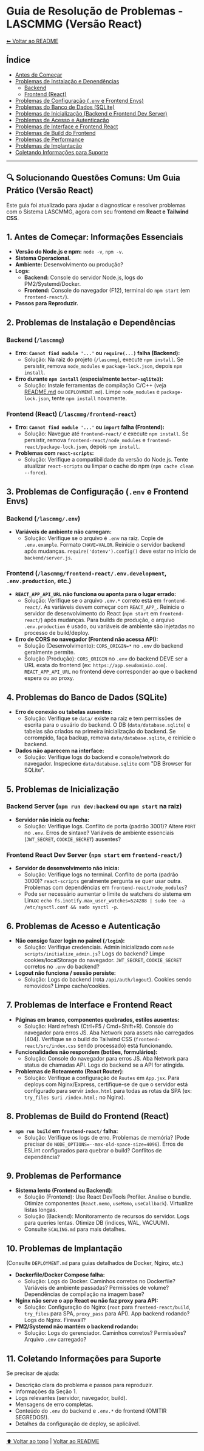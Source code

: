 # Guia de Resolução de Problemas - LASCMMG (Versão React)

[⬅ Voltar ao README](README.md)

## Índice

- [Antes de Começar](#1-antes-de-começar-informações-essenciais)
- [Problemas de Instalação e Dependências](#2-problemas-de-instalação-e-dependências)
  - [Backend](#backend)
  - [Frontend (React)](#frontend-react)
- [Problemas de Configuração (`.env` e Frontend Envs)](#3-problemas-de-configuração-env-e-frontend-envs)
- [Problemas do Banco de Dados (SQLite)](#4-problemas-do-banco-de-dados-sqlite)
- [Problemas de Inicialização (Backend e Frontend Dev Server)](#5-problemas-de-inicialização)
- [Problemas de Acesso e Autenticação](#6-problemas-de-acesso-e-autenticação)
- [Problemas de Interface e Frontend React](#7-problemas-de-interface-e-frontend-react)
- [Problemas de Build do Frontend](#8-problemas-de-build-do-frontend-react)
- [Problemas de Performance](#9-problemas-de-performance)
- [Problemas de Implantação](#10-problemas-de-implantação)
- [Coletando Informações para Suporte](#11-coletando-informações-para-suporte)

---

## 🔍 Solucionando Questões Comuns: Um Guia Prático (Versão React)

Este guia foi atualizado para ajudar a diagnosticar e resolver problemas com o Sistema LASCMMG, agora com seu frontend em **React e Tailwind CSS**.

## 1. Antes de Começar: Informações Essenciais

* **Versão do Node.js e npm:** `node -v`, `npm -v`.
* **Sistema Operacional.**
* **Ambiente:** Desenvolvimento ou produção?
* **Logs:**
    * **Backend:** Console do servidor Node.js, logs do PM2/Systemd/Docker.
    * **Frontend:** Console do navegador (F12), terminal do `npm start` (em `frontend-react/`).
* **Passos para Reproduzir.**

## 2. Problemas de Instalação e Dependências

### Backend (`/lascmmg`)

* **Erro: `Cannot find module '...'` ou `require(...)` falha (Backend):**
    * Solução: Na raiz do projeto (`/lascmmg`), execute `npm install`. Se persistir, remova `node_modules` e `package-lock.json`, depois `npm install`.
* **Erro durante `npm install` (especialmente `better-sqlite3`):**
    * Solução: Instale ferramentas de compilação C/C++ (veja [README.md](README.md) ou `DEPLOYMENT.md`). Limpe `node_modules` e `package-lock.json`, tente `npm install` novamente.

### Frontend (React) (`/lascmmg/frontend-react`)

* **Erro: `Cannot find module '...'` ou `import` falha (Frontend):**
    * Solução: Navegue até `frontend-react/` e execute `npm install`. Se persistir, remova `frontend-react/node_modules` e `frontend-react/package-lock.json`, depois `npm install`.
* **Problemas com `react-scripts`:**
    * Solução: Verifique a compatibilidade da versão do Node.js. Tente atualizar `react-scripts` ou limpar o cache do npm (`npm cache clean --force`).

## 3. Problemas de Configuração (`.env` e Frontend Envs)

### Backend (`/lascmmg/.env`)

* **Variáveis de ambiente não carregam:**
    * Solução: Verifique se o arquivo é `.env` na raiz. Copie de `.env.example`. Formato `CHAVE=VALOR`. Reinicie o servidor backend após mudanças. `require('dotenv').config()` deve estar no início de `backend/server.js`.

### Frontend (`/lascmmg/frontend-react/.env.development`, `.env.production`, etc.)

* **`REACT_APP_API_URL` não funciona ou aponta para o lugar errado:**
    * Solução: Verifique se o arquivo `.env.*` correto está em `frontend-react/`. As variáveis devem começar com `REACT_APP_`. Reinicie o servidor de desenvolvimento do React (`npm start` em `frontend-react/`) após mudanças. Para builds de produção, o arquivo `.env.production` é usado, ou variáveis de ambiente são injetadas no processo de build/deploy.
* **Erro de CORS no navegador (Frontend não acessa API):**
    * Solução (Desenvolvimento): `CORS_ORIGIN=*` no `.env` do backend geralmente permite.
    * Solução (Produção): `CORS_ORIGIN` no `.env` do backend DEVE ser a URL exata do frontend (ex: `https://app.seudominio.com`). `REACT_APP_API_URL` no frontend deve corresponder ao que o backend espera ou ao proxy.

## 4. Problemas do Banco de Dados (SQLite)

* **Erro de conexão ou tabelas ausentes:**
    * Solução: Verifique se `data/` existe na raiz e tem permissões de escrita para o usuário do backend. O DB (`data/database.sqlite`) e tabelas são criados na primeira inicialização do backend. Se corrompido, faça backup, remova `data/database.sqlite`, e reinicie o backend.
* **Dados não aparecem na interface:**
    * Solução: Verifique logs do backend e console/network do navegador. Inspecione `data/database.sqlite` com "DB Browser for SQLite".

## 5. Problemas de Inicialização

### Backend Server (`npm run dev:backend` ou `npm start` na raiz)

* **Servidor não inicia ou fecha:**
    * Solução: Verifique logs. Conflito de porta (padrão 3001)? Altere `PORT` no `.env`. Erros de sintaxe? Variáveis de ambiente essenciais (`JWT_SECRET`, `COOKIE_SECRET`) ausentes?

### Frontend React Dev Server (`npm start` em `frontend-react/`)

* **Servidor de desenvolvimento não inicia:**
    * Solução: Verifique logs no terminal. Conflito de porta (padrão 3000)? `react-scripts` geralmente pergunta se quer usar outra. Problemas com dependências em `frontend-react/node_modules`?
    * Pode ser necessário aumentar o limite de watchers do sistema em Linux: `echo fs.inotify.max_user_watches=524288 | sudo tee -a /etc/sysctl.conf && sudo sysctl -p`.

## 6. Problemas de Acesso e Autenticação

* **Não consigo fazer login no painel (`/login`):**
    * Solução: Verifique credenciais. Admin inicializado com `node scripts/initialize_admin.js`? Logs do backend? Limpe cookies/localStorage do navegador. `JWT_SECRET`, `COOKIE_SECRET` corretos no `.env` do backend?
* **Logout não funciona / sessão persiste:**
    * Solução: Logs do backend (rota `/api/auth/logout`). Cookies sendo removidos? Limpe cache/cookies.

## 7. Problemas de Interface e Frontend React

* **Páginas em branco, componentes quebrados, estilos ausentes:**
    * Solução: Hard refresh (Ctrl+F5 / Cmd+Shift+R). Console do navegador para erros JS. Aba Network para assets não carregados (404). Verifique se o build do Tailwind CSS (`frontend-react/src/index.css` sendo processado) está funcionando.
* **Funcionalidades não respondem (botões, formulários):**
    * Solução: Console do navegador para erros JS. Aba Network para status de chamadas API. Logs do backend se a API for atingida.
* **Problemas de Roteamento (React Router):**
    * Solução: Verifique a configuração de `Routes` em `App.jsx`. Para deploys com Nginx/Express, certifique-se de que o servidor está configurado para servir `index.html` para todas as rotas da SPA (ex: `try_files $uri /index.html;` no Nginx).

## 8. Problemas de Build do Frontend (React)

* **`npm run build` em `frontend-react/` falha:**
    * Solução: Verifique os logs de erro. Problemas de memória? (Pode precisar de `NODE_OPTIONS=--max-old-space-size=4096`). Erros de ESLint configurados para quebrar o build? Conflitos de dependência?

## 9. Problemas de Performance

* **Sistema lento (Frontend ou Backend):**
    * Solução (Frontend): Use React DevTools Profiler. Analise o bundle. Otimize componentes (`React.memo`, `useMemo`, `useCallback`). Virtualize listas longas.
    * Solução (Backend): Monitoramento de recursos do servidor. Logs para queries lentas. Otimize DB (índices, WAL, VACUUM).
    * Consulte `SCALING.md` para mais detalhes.

## 10. Problemas de Implantação

(Consulte `DEPLOYMENT.md` para guias detalhados de Docker, Nginx, etc.)

* **Dockerfile/Docker Compose falha:**
    * Solução: Logs do Docker. Caminhos corretos no Dockerfile? Variáveis de ambiente passadas? Permissões de volume? Dependências de compilação na imagem base?
* **Nginx não serve o app React ou não faz proxy para API:**
    * Solução: Configuração do Nginx (`root` para `frontend-react/build`, `try_files` para SPA, `proxy_pass` para API). App backend rodando? Logs do Nginx. Firewall?
* **PM2/Systemd não mantém o backend rodando:**
    * Solução: Logs do gerenciador. Caminhos corretos? Permissões? Arquivo `.env` carregado?

## 11. Coletando Informações para Suporte

Se precisar de ajuda:

* Descrição clara do problema e passos para reproduzir.
* Informações da Seção 1.
* Logs relevantes (servidor, navegador, build).
* Mensagens de erro completas.
* Conteúdo do `.env` do backend e `.env.*` do frontend (OMITIR SEGREDOS!).
* Detalhes da configuração de deploy, se aplicável.

---

[⬆ Voltar ao topo](#guia-de-resolução-de-problemas---lascmmg-versão-react) | [Voltar ao README](README.md)

